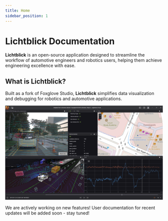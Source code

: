 ```yaml
---
title: Home
sidebar_position: 1
---
```


# Lichtblick Documentation

**Lichtblick** is an open-source application designed to streamline the workflow of automotive engineers and robotics users, helping them achieve engineering excellence with ease.

## What is Lichtblick?

Built as a fork of Foxglove Studio, **Lichtblick** simplifies data visualization and debugging for robotics and automotive applications.

![Lichtblick](../static/img/home-page-image.png)


We are actively working on new features! User documentation for recent updates will be added soon - stay tuned!
